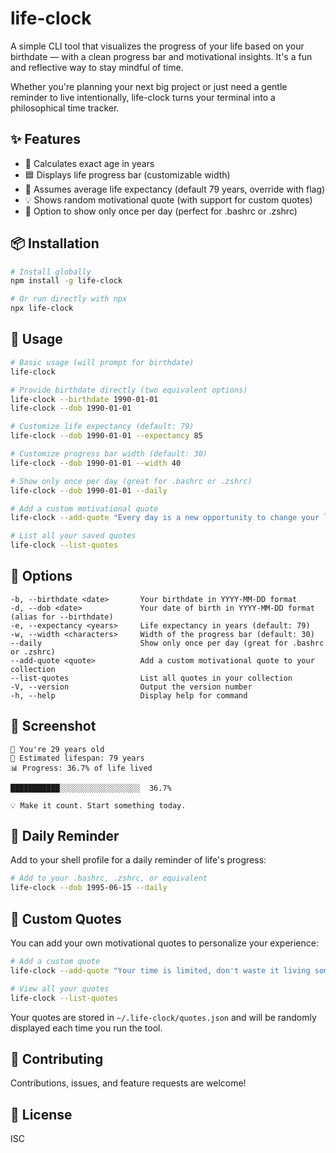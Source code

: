 # life-clock

A simple CLI tool that visualizes the progress of your life based on your birthdate — with a clean progress bar and motivational insights. It's a fun and reflective way to stay mindful of time.

Whether you're planning your next big project or just need a gentle reminder to live intentionally, life-clock turns your terminal into a philosophical time tracker.

## ✨ Features

- 🔢 Calculates exact age in years
- 🟦 Displays life progress bar (customizable width)
- 📅 Assumes average life expectancy (default 79 years, override with flag)
- 💡 Shows random motivational quote (with support for custom quotes)
- 🔄 Option to show only once per day (perfect for .bashrc or .zshrc)

## 📦 Installation

```bash
# Install globally
npm install -g life-clock

# Or run directly with npx
npx life-clock
```

## 🚀 Usage

```bash
# Basic usage (will prompt for birthdate)
life-clock

# Provide birthdate directly (two equivalent options)
life-clock --birthdate 1990-01-01
life-clock --dob 1990-01-01

# Customize life expectancy (default: 79)
life-clock --dob 1990-01-01 --expectancy 85

# Customize progress bar width (default: 30)
life-clock --dob 1990-01-01 --width 40

# Show only once per day (great for .bashrc or .zshrc)
life-clock --dob 1990-01-01 --daily

# Add a custom motivational quote
life-clock --add-quote "Every day is a new opportunity to change your life."

# List all your saved quotes
life-clock --list-quotes
```

## 🔧 Options

```
-b, --birthdate <date>       Your birthdate in YYYY-MM-DD format
-d, --dob <date>             Your date of birth in YYYY-MM-DD format (alias for --birthdate)
-e, --expectancy <years>     Life expectancy in years (default: 79)
-w, --width <characters>     Width of the progress bar (default: 30)
--daily                      Show only once per day (great for .bashrc or .zshrc)
--add-quote <quote>          Add a custom motivational quote to your collection
--list-quotes                List all quotes in your collection
-V, --version                Output the version number
-h, --help                   Display help for command
```

## 📸 Screenshot

```
🎉 You're 29 years old
🧬 Estimated lifespan: 79 years
📊 Progress: 36.7% of life lived

███████████░░░░░░░░░░░░░░░░░░  36.7%

💡 Make it count. Start something today.
```

## 🔄 Daily Reminder

Add to your shell profile for a daily reminder of life's progress:

```bash
# Add to your .bashrc, .zshrc, or equivalent
life-clock --dob 1995-06-15 --daily
```

## 💬 Custom Quotes

You can add your own motivational quotes to personalize your experience:

```bash
# Add a custom quote
life-clock --add-quote "Your time is limited, don't waste it living someone else's life."

# View all your quotes
life-clock --list-quotes
```

Your quotes are stored in `~/.life-clock/quotes.json` and will be randomly displayed each time you run the tool.

## 🤝 Contributing

Contributions, issues, and feature requests are welcome!

## 📝 License

ISC
